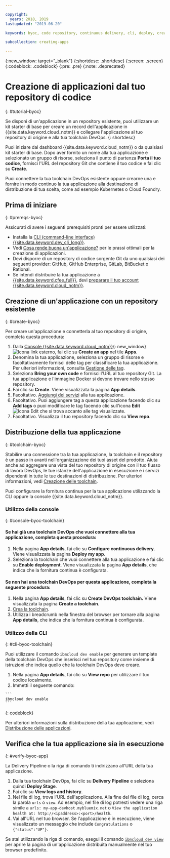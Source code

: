 ```yaml
---

copyright:
  years: 2018, 2019
lastupdated: "2019-06-20"

keywords: byoc, code repository, continuous delivery, cli, deploy, create app custom repo, custom repo, existing repo, custom code

subcollection: creating-apps

---
```


{:new_window: target="_blank"}
{:shortdesc: .shortdesc}
{:screen: .screen}
{:codeblock: .codeblock}
{:pre: .pre}
{:note: .deprecated}

# Creazione di applicazioni dal tuo repository di codice
{: #tutorial-byoc}

Se disponi di un'applicazione in un repository esistente, puoi utilizzare un kit starter di base per creare un record dell'applicazione in {{site.data.keyword.cloud_notm}} e collegare l'applicazione al tuo repository di origine e alla tua toolchain DevOps.
{: shortdesc}

Puoi iniziare dal dashboard {{site.data.keyword.cloud_notm}} o da qualsiasi kit starter di base. Dopo aver fornito un nome alla tua applicazione e selezionato un gruppo di risorse, seleziona il punto di partenza **Porta il tuo codice**, fornisci l'URL del repository Git che contiene il tuo codice e fai clic su **Create**.

Puoi connettere la tua toolchain DevOps esistente oppure crearne una e fornire in modo continuo la tua applicazione alla destinazione di distribuzione di tua scelta, come ad esempio Kubernetes o Cloud Foundry.

## Prima di iniziare
{: #prereqs-byoc}

Assicurati di avere i seguenti prerequisiti pronti per essere utilizzati:

 * Installa la [CLI (command-line interface) {{site.data.keyword.dev_cli_long}}](/docs/cli?topic=cloud-cli-getting-started).
 * Vedi [Cosa rende buona un'applicazione?](/docs/apps?topic=creating-apps-best-practice) per le prassi ottimali per la creazione di applicazioni.
 * Devi disporre di un repository di codice sorgente Git da uno qualsiasi dei seguenti provider: GitHub, GitHub Enterprise, GitLab, BitBucket o Rational.
 * Se intendi distribuire la tua applicazione a [{{site.data.keyword.cfee_full}}](/docs/cloud-foundry?topic=cloud-foundry-about), devi [preparare il tuo account {{site.data.keyword.cloud_notm}}](/docs/cloud-foundry?topic=cloud-foundry-prepare).

## Creazione di un'applicazione con un repository esistente
{: #create-byoc}

Per creare un'applicazione e connetterla al tuo repository di origine, completa questa procedura:

1. Dalla [Console {{site.data.keyword.cloud_notm}}](https://{DomainName}){: new_window} ![Icona link esterno](../../icons/launch-glyph.svg "Icona link esterno"), fai clic su **Create an app** nel tile **Apps**.
2. Denomina la tua applicazione, seleziona un gruppo di risorse e facoltativamente fornisci delle tag per classificare la tua applicazione. Per ulteriori informazioni, consulta [Gestione delle tag](/docs/resources?topic=resources-tag).
3. Seleziona **Bring your own code** e fornisci l'URL al tuo repository Git. La tua applicazione e l'immagine Docker si devono trovare nello stesso repository.
4. Fai clic su **Create**. Viene visualizzata la pagina **App details**.
5. Facoltativo. [Aggiungi dei servizi](/docs/apps?topic=creating-apps-add-resource) alla tua applicazione.
6. Facoltativo. Puoi aggiungere tag a questa applicazione facendo clic su **Add tags** o puoi modificare le tag facendo clic sull'icona **Edit** ![Icona Edit](../../icons/edit-tagging.svg) che si trova accanto alle tag visualizzate.
7. Facoltativo. Visualizza il tuo repository facendo clic su **View repo**.

## Distribuzione della tua applicazione
{: #toolchain-byoc}

Stabilire una connessione tra la tua applicazione, la toolchain e il repository è un passo in avanti nell'organizzazione dei tuoi asset del prodotto. Aiuta anche ad aggregare una vista del tuo repository di origine con il tuo flusso di lavoro DevOps, le tue istanze dell'applicazione in esecuzione e i servizi dipendenti in tutte le tue destinazioni di distribuzione. Per ulteriori informazioni, vedi [Creazione delle toolchain](/docs/services/ContinuousDelivery?topic=ContinuousDelivery-toolchains_getting_started).

Puoi configurare la fornitura continua per la tua applicazione utilizzando la CLI oppure la console {{site.data.keyword.cloud_notm}}.

### Utilizzo della console
{: #console-byoc-toolchain}

#### Se hai già una toolchain DevOps che vuoi connettere alla tua applicazione, completa questa procedura:

1. Nella pagina **App details**, fai clic su **Configure continuous delivery**. Viene visualizzata la pagina **Deploy my app**.
2. Seleziona la toolchain che vuoi connettere alla tua applicazione e fai clic su **Enable deployment**. Viene visualizzata la pagina **App details**, che indica che la fornitura continua è configurata.

#### Se non hai una toolchain DevOps per questa applicazione, completa la seguente procedura:

1. Nella pagina **App details**, fai clic su **Create DevOps toolchain.** Viene visualizzata la pagina **Create a toolchain**.
2. [Crea la toolchain](/docs/services/ContinuousDelivery?topic=ContinuousDelivery-toolchains_getting_started).
3. Utilizza i breadcrumb nella finestra del browser per tornare alla pagina **App details**, che indica che la fornitura continua è configurata.

### Utilizzo della CLI
{: #cli-byoc-toolchain}

Puoi utilizzare il comando `ibmcloud dev enable` per generare un template della toolchain DevOps che inserisci nel tuo repository come insieme di istruzioni che indica quello che la toolchain DevOps deve creare. 

  1. Nella pagina **App details**, fai clic su **View repo** per utilizzare il tuo codice localmente.
  2. Immetti il seguente comando:
    
    ```
    ibmcloud dev enable
    ```
   {: codeblock}

Per ulteriori informazioni sulla distribuzione della tua applicazione, vedi [Distribuzione delle applicazioni](/docs/apps?topic=creating-apps-deploying-apps).

## Verifica che la tua applicazione sia in esecuzione
{: #verify-byoc-app}

La Delivery Pipeline o la riga di comando ti indirizzano all'URL della tua applicazione.

1. Dalla tua toolchain DevOps, fai clic su **Delivery Pipeline** e seleziona quindi **Deploy Stage**.
2. Fai clic su **View logs and history**.
3. Nel file di log, trova l'URL dell'applicazione. Alla fine del file di log, cerca la parola `urls` o `view`. Ad esempio, nel file di log potresti vedere una riga simile a `urls: my-app-devhost.mybluemix.net` o `View the application health at: http://<ipaddress>:<port>/health`.
4. Vai all'URL nel tuo browser. Se l'applicazione è in esecuzione, viene visualizzato un messaggio che include `Congratulations` o `{"status":"UP"}`.

Se stai utilizzando la riga di comando, esegui il comando [`ibmcloud dev view`](/docs/cli/idt?topic=cloud-cli-idt-cli#view) per aprire la pagina di un'applicazione distribuita manualmente nel tuo browser predefinito.
